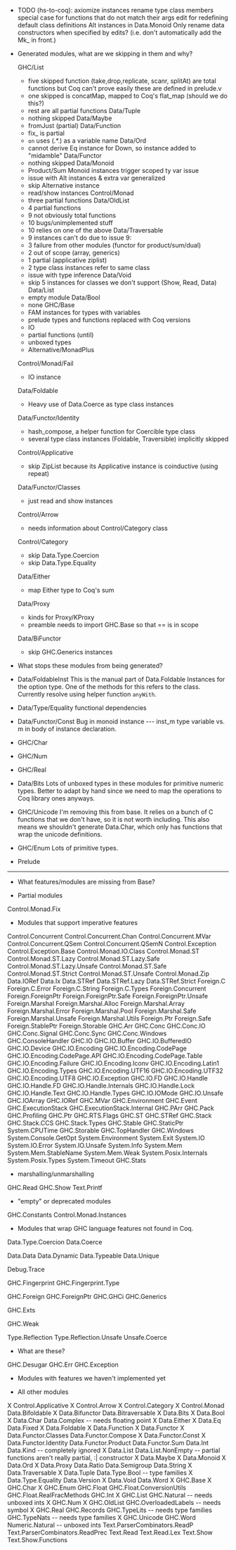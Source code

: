 * TODO (hs-to-coq):
  axiomize instances
  rename type class members
  special case for functions that do not match their args
  edit for redefining default class definitions
  Alt instances in Data.Monoid
  Only rename data constructors when specified by edits? (i.e. don't
    automatically add the Mk_ in front.)


* Generated modules, what are we skipping in them and why?

  GHC/List
    - five skipped function (take,drop,replicate, scanr, splitAt)
	  are total functions but Coq can't prove easily
	  these are defined in prelude.v
    - one skipped is concatMap, mapped to Coq's flat_map (should we do this?)
	- rest are all partial functions
  Data/Tuple
    - nothing skipped
  Data/Maybe
    - fromJust (partial)
  Data/Function
    - fix_ is partial
	- `on` uses (.*.) as a variable name
  Data/Ord
    - cannot derive Eq instance for Down, so instance added to "midamble"
  Data/Functor
    - nothing skipped
  Data/Monoid
	- Product/Sum Monoid instances trigger scoped ty var issue
	- issue with Alt instances & extra var generalized
	- skip Alternative instance
	- read/show instances
  Control/Monad
    - three partial functions
  Data/OldList
    - 4 partial functions
	- 9 not obviously total functions
	- 10 bugs/unimplemented stuff
	- 10 relies on one of the above
  Data/Traversable
    - 9 instances can't do due to issue 9:
	- 3 failure from other modules (functor for product/sum/dual)
	- 2 out of scope (array, generics)
	- 1 partial (applicative ziplist)
	- 2 type class instances refer to same class
	- issue with type inference
  Data/Void
    - skip 5 instances for classes we don't support (Show, Read, Data)
  Data/List
    - empty module
  Data/Bool
    - none
  GHC/Base
    - FAM instances for types with variables
	- prelude types and functions replaced with Coq versions
	- IO
	- partial functions (until)
	- unboxed types
	- Alternative/MonadPlus

  Control/Monad/Fail
    - IO instance

  Data/Foldable
    - Heavy use of Data.Coerce as type class instances

  Data/Functor/Identity
    - hash_compose, a helper function for Coercible type class
	- several type class instances (Foldable, Traversible) implicitly skipped

  Control/Applicative
	- skip ZipList because its Applicative instance is coinductive (using repeat)

  Data/Functor/Classes
	- just read and show instances

  Control/Arrow
    - needs information about Control/Category class

  Control/Category
    - skip Data.Type.Coercion
    - skip Data.Type.Equality

  Data/Either
    - map Either type to Coq's sum

  Data/Proxy
    - kinds for Proxy/KProxy
	- preamble needs to import GHC.Base so that == is in scope

  Data/BiFunctor
    - skip GHC.Generics instances

* What stops these modules from being generated?

- Data/FoldableInst
  This is the manual part of Data.Foldable
  Instances for the option type.
  One of the methods for this refers to the class. Currently resolve
  using helper function `anyWith`.

- Data/Type/Equality
  functional dependencies

- Data/Functor/Const
  Bug in monoid instance --- inst_m type variable vs. m in body of
  instance declaration.


- GHC/Char
- GHC/Num
- GHC/Real
- Data/Bits
   Lots of unboxed types in these modules for primitive numeric types.
   Better to adapt by hand since we need to map the operations to Coq
   library ones anyways.

- GHC/Unicode
   I'm removing this from base. It relies on a bunch of C functions that
   we don't have, so it is not worth including. This also means we shouldn't
   generate Data.Char, which only has functions that wrap the unicode
   definitions.

- GHC/Enum
  Lots of primitive types.


- Prelude

------------------------------------------------------------------------------

* What features/modules are missing from Base?

- Partial modules

Control.Monad.Fix

- Modules that support imperative features

Control.Concurrent
Control.Concurrent.Chan
Control.Concurrent.MVar
Control.Concurrent.QSem
Control.Concurrent.QSemN
Control.Exception
Control.Exception.Base
Control.Monad.IO.Class
Control.Monad.ST
Control.Monad.ST.Lazy
Control.Monad.ST.Lazy.Safe
Control.Monad.ST.Lazy.Unsafe
Control.Monad.ST.Safe
Control.Monad.ST.Strict
Control.Monad.ST.Unsafe
Control.Monad.Zip
Data.IORef
Data.Ix
Data.STRef
Data.STRef.Lazy
Data.STRef.Strict
Foreign.C
Foreign.C.Error
Foreign.C.String
Foreign.C.Types
Foreign.Concurrent
Foreign.ForeignPtr
Foreign.ForeignPtr.Safe
Foreign.ForeignPtr.Unsafe
Foreign.Marshal
Foreign.Marshal.Alloc
Foreign.Marshal.Array
Foreign.Marshal.Error
Foreign.Marshal.Pool
Foreign.Marshal.Safe
Foreign.Marshal.Unsafe
Foreign.Marshal.Utils
Foreign.Ptr
Foreign.Safe
Foreign.StablePtr
Foreign.Storable
GHC.Arr
GHC.Conc
GHC.Conc.IO
GHC.Conc.Signal
GHC.Conc.Sync
GHC.Conc.Windows
GHC.ConsoleHandler
GHC.IO
GHC.IO.Buffer
GHC.IO.BufferedIO
GHC.IO.Device
GHC.IO.Encoding
GHC.IO.Encoding.CodePage
GHC.IO.Encoding.CodePage.API
GHC.IO.Encoding.CodePage.Table
GHC.IO.Encoding.Failure
GHC.IO.Encoding.Iconv
GHC.IO.Encoding.Latin1
GHC.IO.Encoding.Types
GHC.IO.Encoding.UTF16
GHC.IO.Encoding.UTF32
GHC.IO.Encoding.UTF8
GHC.IO.Exception
GHC.IO.FD
GHC.IO.Handle
GHC.IO.Handle.FD
GHC.IO.Handle.Internals
GHC.IO.Handle.Lock
GHC.IO.Handle.Text
GHC.IO.Handle.Types
GHC.IO.IOMode
GHC.IO.Unsafe
GHC.IOArray
GHC.IORef
GHC.MVar
GHC.Environment
GHC.Event
GHC.ExecutionStack
GHC.ExecutionStack.Internal
GHC.PArr
GHC.Pack
GHC.Profiling
GHC.Ptr
GHC.RTS.Flags
GHC.ST
GHC.STRef
GHC.Stack
GHC.Stack.CCS
GHC.Stack.Types
GHC.Stable
GHC.StaticPtr
System.CPUTime
GHC.Storable
GHC.TopHandler
GHC.Windows
System.Console.GetOpt
System.Environment
System.Exit
System.IO
System.IO.Error
System.IO.Unsafe
System.Info
System.Mem
System.Mem.StableName
System.Mem.Weak
System.Posix.Internals
System.Posix.Types
System.Timeout
GHC.Stats

- marshalling/unmarshalling

GHC.Read
GHC.Show
Text.Printf

- "empty" or deprecated modules

GHC.Constants
Control.Monad.Instances

- Modules that wrap GHC language features not
  found in Coq.

Data.Type.Coercion
Data.Coerce

Data.Data
Data.Dynamic
Data.Typeable
Data.Unique

Debug.Trace

GHC.Fingerprint
GHC.Fingerprint.Type

GHC.Foreign
GHC.ForeignPtr
GHC.GHCi
GHC.Generics

GHC.Exts

GHC.Weak

Type.Reflection
Type.Reflection.Unsafe
Unsafe.Coerce

- What are these?

GHC.Desugar
GHC.Err
GHC.Exception


- Modules with features we haven't implemented yet


- All other modules

X Control.Applicative
X Control.Arrow
X Control.Category
X Control.Monad
Data.Bifoldable
X Data.Bifunctor
Data.Bitraversable
X Data.Bits
X Data.Bool
X Data.Char
Data.Complex   -- needs floating point
X Data.Either
X Data.Eq
Data.Fixed
X Data.Foldable
X Data.Function
X Data.Functor
X Data.Functor.Classes
Data.Functor.Compose
X Data.Functor.Const
X Data.Functor.Identity
Data.Functor.Product
Data.Functor.Sum
Data.Int
Data.Kind  -- completely ignored
X Data.List
Data.List.NonEmpty -- partial functions aren't really partial, :| constructor
X Data.Maybe
X Data.Monoid
X Data.Ord
X Data.Proxy
Data.Ratio
Data.Semigroup
Data.String
X Data.Traversable
X Data.Tuple
Data.Type.Bool -- type families
X Data.Type.Equality
Data.Version
X Data.Void
Data.Word
X GHC.Base
X GHC.Char
X GHC.Enum
GHC.Float
GHC.Float.ConversionUtils
GHC.Float.RealFracMethods
GHC.Int
X GHC.List
GHC.Natural  -- needs unboxed ints
X GHC.Num
X GHC.OldList
GHC.OverloadedLabels -- needs symbol
X GHC.Real
GHC.Records
GHC.TypeLits -- needs type families
GHC.TypeNats -- needs type families
X GHC.Unicode
GHC.Word
Numeric.Natural -- unboxed ints
Text.ParserCombinators.ReadP
Text.ParserCombinators.ReadPrec
Text.Read
Text.Read.Lex
Text.Show
Text.Show.Functions
